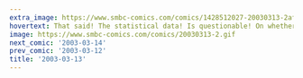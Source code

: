 ```yaml
---
extra_image: https://www.smbc-comics.com/comics/1428512027-20030313-2after.png
hovertext: That said! The statistical data! Is questionable! On whether abuse! Is transmitted behaviorally!
image: https://www.smbc-comics.com/comics/20030313-2.gif
next_comic: '2003-03-14'
prev_comic: '2003-03-12'
title: '2003-03-13'
---
```


